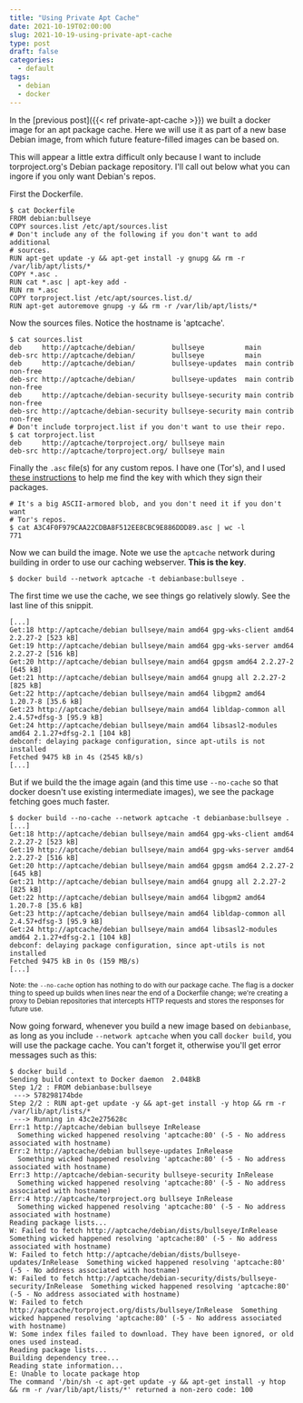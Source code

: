 ```yaml
---
title: "Using Private Apt Cache"
date: 2021-10-19T02:00:00
slug: 2021-10-19-using-private-apt-cache
type: post
draft: false
categories:
  - default
tags:
  - debian
  - docker
---
```


In the [previous post]({{< ref private-apt-cache >}}) we built a docker image
for an apt package cache. Here we will use it as part of a new base Debian
image, from which future feature-filled images can be based on.

This will appear a little extra difficult only because I want to include
torproject.org's Debian package repository. I'll call out below what you can
ingore if you only want Debian's repos.

First the Dockerfile.

    $ cat Dockerfile
    FROM debian:bullseye
    COPY sources.list /etc/apt/sources.list
    # Don't include any of the following if you don't want to add additional
    # sources.
    RUN apt-get update -y && apt-get install -y gnupg && rm -r /var/lib/apt/lists/*
    COPY *.asc .
    RUN cat *.asc | apt-key add -
    RUN rm *.asc
    COPY torproject.list /etc/apt/sources.list.d/
    RUN apt-get autoremove gnupg -y && rm -r /var/lib/apt/lists/*

Now the sources files. Notice the hostname is 'aptcache'.

    $ cat sources.list
    deb     http://aptcache/debian/         bullseye          main
    deb-src http://aptcache/debian/         bullseye          main
    deb     http://aptcache/debian/         bullseye-updates  main contrib non-free
    deb-src http://aptcache/debian/         bullseye-updates  main contrib non-free
    deb     http://aptcache/debian-security bullseye-security main contrib non-free
    deb-src http://aptcache/debian-security bullseye-security main contrib non-free
    # Don't include torproject.list if you don't want to use their repo.
    $ cat torproject.list 
    deb     http://aptcache/torproject.org/ bullseye main
    deb-src http://aptcache/torproject.org/ bullseye main

Finally the `.asc` file(s) for any custom repos. I have one (Tor's), and I
used [these instructions](https://support.torproject.org/apt/tor-deb-repo/) to help
me find the key with which they sign their packages.

    # It's a big ASCII-armored blob, and you don't need it if you don't want
    # Tor's repos.
    $ cat A3C4F0F979CAA22CDBA8F512EE8CBC9E886DDD89.asc | wc -l
    771

Now we can build the image. Note we use the `aptcache` network during building
in order to use our caching webserver. **This is the key**.

    $ docker build --network aptcache -t debianbase:bullseye .

The first time we use the cache, we see things go relatively slowly. See the
last line of this snippit.

    [...]
    Get:18 http://aptcache/debian bullseye/main amd64 gpg-wks-client amd64 2.2.27-2 [523 kB]
    Get:19 http://aptcache/debian bullseye/main amd64 gpg-wks-server amd64 2.2.27-2 [516 kB]
    Get:20 http://aptcache/debian bullseye/main amd64 gpgsm amd64 2.2.27-2 [645 kB]
    Get:21 http://aptcache/debian bullseye/main amd64 gnupg all 2.2.27-2 [825 kB]
    Get:22 http://aptcache/debian bullseye/main amd64 libgpm2 amd64 1.20.7-8 [35.6 kB]
    Get:23 http://aptcache/debian bullseye/main amd64 libldap-common all 2.4.57+dfsg-3 [95.9 kB]
    Get:24 http://aptcache/debian bullseye/main amd64 libsasl2-modules amd64 2.1.27+dfsg-2.1 [104 kB]
    debconf: delaying package configuration, since apt-utils is not installed
    Fetched 9475 kB in 4s (2545 kB/s)
    [...]

But if we build the the image again (and this time use `--no-cache` so that
docker doesn't use existing intermediate images), we see the package fetching
goes much faster.

    $ docker build --no-cache --network aptcache -t debianbase:bullseye .
    [...]
    Get:18 http://aptcache/debian bullseye/main amd64 gpg-wks-client amd64 2.2.27-2 [523 kB]
    Get:19 http://aptcache/debian bullseye/main amd64 gpg-wks-server amd64 2.2.27-2 [516 kB]
    Get:20 http://aptcache/debian bullseye/main amd64 gpgsm amd64 2.2.27-2 [645 kB]
    Get:21 http://aptcache/debian bullseye/main amd64 gnupg all 2.2.27-2 [825 kB]
    Get:22 http://aptcache/debian bullseye/main amd64 libgpm2 amd64 1.20.7-8 [35.6 kB]
    Get:23 http://aptcache/debian bullseye/main amd64 libldap-common all 2.4.57+dfsg-3 [95.9 kB]
    Get:24 http://aptcache/debian bullseye/main amd64 libsasl2-modules amd64 2.1.27+dfsg-2.1 [104 kB]
    debconf: delaying package configuration, since apt-utils is not installed
    Fetched 9475 kB in 0s (159 MB/s)
    [...]

<small>Note: the `--no-cache` option has nothing to do with our package cache.
The flag is a docker thing to speed up builds when lines near the end of a
Dockerfile change; we're creating a proxy to Debian repositories that
intercepts HTTP requests and stores the responses for future use.</small>

Now going forward, whenever you build a new image based on `debianbase`, as
long as you include `--network aptcache` when you call `docker build`, you will
use the package cache. You can't forget it, otherwise you'll get error messages
such as this:

    $ docker build .
    Sending build context to Docker daemon  2.048kB
    Step 1/2 : FROM debianbase:bullseye
     ---> 578298174bde
    Step 2/2 : RUN apt-get update -y && apt-get install -y htop && rm -r /var/lib/apt/lists/*
     ---> Running in 43c2e275628c
    Err:1 http://aptcache/debian bullseye InRelease
      Something wicked happened resolving 'aptcache:80' (-5 - No address associated with hostname)
    Err:2 http://aptcache/debian bullseye-updates InRelease
      Something wicked happened resolving 'aptcache:80' (-5 - No address associated with hostname)
    Err:3 http://aptcache/debian-security bullseye-security InRelease
      Something wicked happened resolving 'aptcache:80' (-5 - No address associated with hostname)
    Err:4 http://aptcache/torproject.org bullseye InRelease
      Something wicked happened resolving 'aptcache:80' (-5 - No address associated with hostname)
    Reading package lists...
    W: Failed to fetch http://aptcache/debian/dists/bullseye/InRelease  Something wicked happened resolving 'aptcache:80' (-5 - No address associated with hostname)
    W: Failed to fetch http://aptcache/debian/dists/bullseye-updates/InRelease  Something wicked happened resolving 'aptcache:80' (-5 - No address associated with hostname)
    W: Failed to fetch http://aptcache/debian-security/dists/bullseye-security/InRelease  Something wicked happened resolving 'aptcache:80' (-5 - No address associated with hostname)
    W: Failed to fetch http://aptcache/torproject.org/dists/bullseye/InRelease  Something wicked happened resolving 'aptcache:80' (-5 - No address associated with hostname)
    W: Some index files failed to download. They have been ignored, or old ones used instead.
    Reading package lists...
    Building dependency tree...
    Reading state information...
    E: Unable to locate package htop
    The command '/bin/sh -c apt-get update -y && apt-get install -y htop && rm -r /var/lib/apt/lists/*' returned a non-zero code: 100
